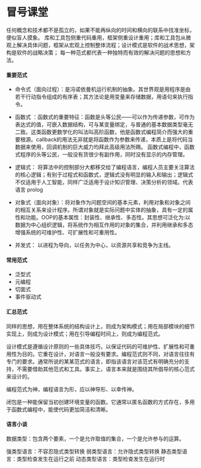 冒号课堂
===

任何概念和技术都不是孤立的，如果不能再纵向的时间和横向的联系中找准坐标，便似盲人摸象。
库和工具包侧重代码重用，框架侧重设计重用；库和工具包从微观上解决具体问题，框架从宏观上控制整体流程；设计模式是软件的战术思想，架构是软件的战略决策；
每一种范式都代表一种独特而有效的解决问题的思想和方法。

#### 重要范式
* 命令式（面向过程）：是冯诺依曼机运行机制的抽象。其世界观是用程序是由若干行动指令组成的有序表；其方法论是用变量来存储数据，用语句来执行指令。

* 函数式 ：函数式的重要特征：函数是头等公民——可以作为传递参数，可作为表达式的值，可嵌入数据结构，可与某变量绑定，与普通的基本数据类型毫无二致。这类函数更数学化的叫法叫高阶函数，他是函数式编程简介而强大的重要根源。callback的用法无非就是将函数作为参数来传递，本质上是将代码当数据来使用，回调机制的巨大威力均拜此高级用法所赐。
函数式编程中，函数式程序的头等公民，一般没有货很少有副作用，同时没有显示的内存管理。

* 逻辑式： 将算法中的控制部分大都移交给了编程语言，编程人员主要关注算法的核心逻辑；有别于过程式和函数式，逻辑式没有明显的输入和输出；逻辑式不仅适用于人工智能，同样广泛适用于设计知识管理、决策分析的领域。代表语言 prolog

* 对象式（面向对象）：将对象作为问题空间的基本元素，利用对象和对象之间的相互关系来设计程序。所谓对象就是实际问题中实体的抽象，具有一定的属性和功能。OOP的基本属性：封装性、继承性、多态性。其思想可泛化为:以数据为中心组织逻辑，将系统作为相互作用的对象的集合，并利用继承和多态增强系统的可维护性、可扩展性和可重用性。

* 并发式： 以进程为导向，以任务为中心，以资源共享和竞争为主线。

#### 常用范式
* 泛型式
* 元编程
* 切面式
* 事件驱动式

#### 汇总范式
同样的思想，用在整体系统的结构设计上，则成为架构模式；用在局部模块的细节实现上，则成为设计模式；用在引导编程时间上，则成为编程范式。

设计模式是遵循设计原则的一些具体技巧，以保证代码的可维护性、扩展性和可重用性为目的。它重在设计，对语言一般没有要求。编程范式则不同，对语言往往有专门的要求。通常所说的某某范式的语言，即指该语言对该范式有明确充分的支持，不需要借助其他范式和工具。事实上，语言本来就是围绕其所倡导的核心范式来设计的。

编程范式为神，编程语言为形，应以神导形、以幸传神。

闭包是一种能保留当初创建环境变量的函数。它通常以匿名函数的方式存在，多用于函数式编程中，能使代码更加简洁和清晰。

#### 语言小谈
数据类型：包含两个要素，一个是允许取值的集合，一个是允许参与的运算。

强类型语言：不容忍隐式类型转换
弱类型语言：允许隐式类型转换
静态类型语言：类型检查发生在运行之前
动态类型语言：类型检查发生在运行时

